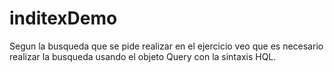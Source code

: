 # inditexDemo

Segun la busqueda que se pide realizar en el ejercicio veo que es necesario realizar la 
busqueda usando el objeto Query con la sintaxis HQL.

